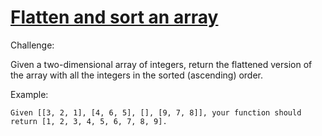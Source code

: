 # [Flatten and sort an array](https://www.codewars.com/kata/57ee99a16c8df7b02d00045f) #

Challenge:

Given a two-dimensional array of integers, return the flattened version of the array with all the integers in the sorted (ascending) order.

Example:

    Given [[3, 2, 1], [4, 6, 5], [], [9, 7, 8]], your function should return [1, 2, 3, 4, 5, 6, 7, 8, 9].
